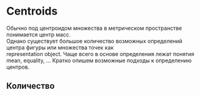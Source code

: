 # Centroids
Обычно под центроидом множества в метрическом пространстве понимается центр масс.  
Однако существует большое количество возможных определений центра фигуры или множества точек как  
representation object. Чаще всего в основе определения лежат понятия mean, equality, ...
Кратко опишем возможные подходы к определению центров.
## Количество

